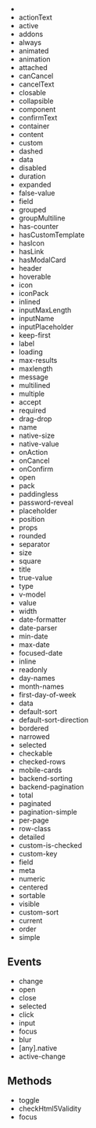 - 
- actionText
- active
- addons
- always
- animated
- animation
- attached
- canCancel
- cancelText
- closable
- collapsible
- component
- confirmText
- container
- content
- custom
- dashed
- data
- disabled
- duration
- expanded
- false-value
- field
- grouped
- groupMultiline
- has-counter
- hasCustomTemplate
- hasIcon
- hasLink
- hasModalCard
- header
- hoverable
- icon
- iconPack
- inlined
- inputMaxLength
- inputName
- inputPlaceholder
- keep-first
- label
- loading
- max-results
- maxlength
- message
- multilined
- multiple
- accept
- required
- drag-drop
- name
- native-size
- native-value
- onAction
- onCancel
- onConfirm
- open
- pack
- paddingless
- password-reveal
- placeholder
- position
- props
- rounded
- separator
- size
- square
- title
- true-value
- type
- v-model
- value
- width
- date-formatter
- date-parser
- min-date
- max-date
- focused-date
- inline
- readonly
- day-names
- month-names
- first-day-of-week
- data
- default-sort
- default-sort-direction
- bordered
- narrowed
- selected
- checkable
- checked-rows
- mobile-cards
- backend-sorting
- backend-pagination
- total
- paginated
- pagination-simple
- per-page
- row-class
- detailed
- custom-is-checked
- custom-key
- field
- meta
- numeric
- centered
- sortable
- visible
- custom-sort
- current
- order
- simple

## Events

- change
- open
- close
- selected
- click
- input
- focus
- blur
- [any].native
- active-change

## Methods

- toggle
- checkHtml5Validity
- focus
